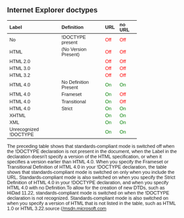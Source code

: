 <article><h2>Internet Explorer doctypes</h2><style type="text/css"><!--body, table {  font: 11px verdana, arial, sans-serif;	}table { width: 300px; }th {  text-align: left;}.wrong { color: #F00; }.correct { color: green; }--></style><table summary="doctypes in ie"><thead>  <tr>    <th>Label</th><th>Definition</th><th>URL</th><th>no URL</th>	</tr></thead><tbody><tr><td>No</td><td>!DOCTYPE present</td><td class="wrong">Off</td><td class="wrong">Off</td></tr><tr><td>HTML</td><td>(No Version Present)</td><td class="wrong">Off</td><td class="wrong">Off</td></tr><tr><td>HTML 2.0</td><td></td><td class="wrong">Off</td><td class="wrong">Off</td></tr><tr><td>HTML 3.0</td><td></td><td class="wrong">Off</td><td class="wrong">Off</td></tr><tr><td>HTML 3.2</td><td></td><td class="wrong">Off</td><td class="wrong">Off</td></tr><tr><td>HTML 4.0</td><td>No Definition Present</td><td class="correct">On</td><td class="correct">On</td></tr><tr><td>HTML 4.0</td><td>Frameset</td><td class="correct">On</td><td class="wrong">Off</td></tr><tr><td>HTML 4.0</td><td>Transitional</td><td class="correct">On</td><td class="wrong">Off</td></tr><tr><td>HTML 4.0</td><td>Strict</td><td class="correct">On</td><td class="correct">On</td></tr><tr><td>XHTML </td><td></td><td class="correct">On</td><td class="correct">On</td></tr><tr><td>XML</td><td></td><td class="correct">On</td><td class="correct">On</td></tr><tr><td>Unrecognized !DOCTYPE </td><td></td><td class="correct">On</td><td class="correct">On</td></tr></tbody></table>The preceding table shows that standards-compliant mode is switched off when the !DOCTYPE declaration is not present in the document, when the Label in the declaration doesn't specify a version of the HTML specification, or when it specifies a version earlier than HTML 4.0. When you specify the Frameset or Transitional Definition of HTML 4.0 in your !DOCTYPE declaration, the table shows that standards-compliant mode is switched on only when you include the URL. Standards-compliant mode is also switched on when you specify the Strict Definition of HTML 4.0 in your !DOCTYPE declaration, and when you specify HTML 4.0 with no Definition.To allow for the creation of new DTDs, such as HiDad 11.22, standards-compliant mode is switched on when the !DOCTYPE declaration is not recognized. Standards-compliant mode is also switched on when you specify a version of HTML that is not listed in the table, such as HTML 1.0 or HTML 3.22.source (<a href="http://msdn.microsoft.com/library/default.asp?url=/library/en-us/dnie60/html/cssenhancements.asp">/msdn.microsoft.com</a></article>